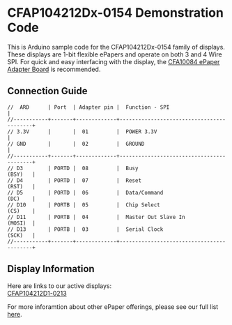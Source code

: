 # CFAP104212Dx-0154 Demonstration Code

This is Arduino sample code for the CFAP104212Dx-0154 family of displays. These displays are 1-bit flexible ePapers and operate on both 3 and 4 Wire SPI. For quick and easy interfacing with the display, the [CFA10084 ePaper Adapter Board](https://www.crystalfontz.com/product/cfa10084-epaper-adapter-board) is recommended.

## Connection Guide
```
//  ARD      | Port  | Adapter pin |  Function - SPI                          |
//-----------+-------+-------------+------------------------------------------+
// 3.3V      |       |  01         |  POWER 3.3V                              |
// GND       |       |  02         |  GROUND                                  |
//-----------+-------+-------------+------------------------------------------+
// D3        | PORTD |  08         |  Busy                            (BSY)   |
// D4        | PORTD |  07         |  Reset                           (RST)   |
// D5        | PORTD |  06         |  Data/Command                    (DC)    |
// D10       | PORTB |  05         |  Chip Select                     (CS)    |
// D11       | PORTB |  04         |  Master Out Slave In             (MOSI)  |
// D13       | PORTB |  03         |  Serial Clock                    (SCK)   |
//-----------+-------+-------------+------------------------------------------+
```

## Display Information
Here are links to our active displays:\
[CFAP104212D1-0213](https://www.crystalfontz.com/product/cfap104212d10213-104x212-flexible-epaper-epd-display)

For more inforamtion about other ePaper offerings, please see our full list [here](https://www.crystalfontz.com/c/epaper-displays/519).